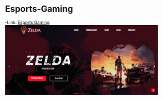 # Esports-Gaming
-Link:
[Esports Gaming](https://lgcarlinf.github.io/esports-gaming/)
![](img/preview.png)
